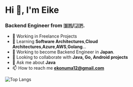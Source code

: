<h1>Hi 👋, I'm Eike</h1>
<h3>Backend Engineer from 🇧🇷/🇯🇵.</h3>

- 🔭 Working in Freelance Projects
- 🌱 Learning **Software Architectures**,**Cloud Architectures**,**Azure**,**AWS**,**Golang**...
- 🎯 Working to become Backend Engineer in **Japan**.
- 👯 Looking to collaborate with **Java, Go, Android projects**
- 💬 Ask me about **Java**
- 📫 How to reach me **ekonuma12@gmail.com**

<img alt="Top Langs" src="https://github-readme-stats.vercel.app/api/top-langs/?username=ekonuma&layout=compact&show_icons=true&theme=onedark&hide=scss,css,html,JavaScript" />
